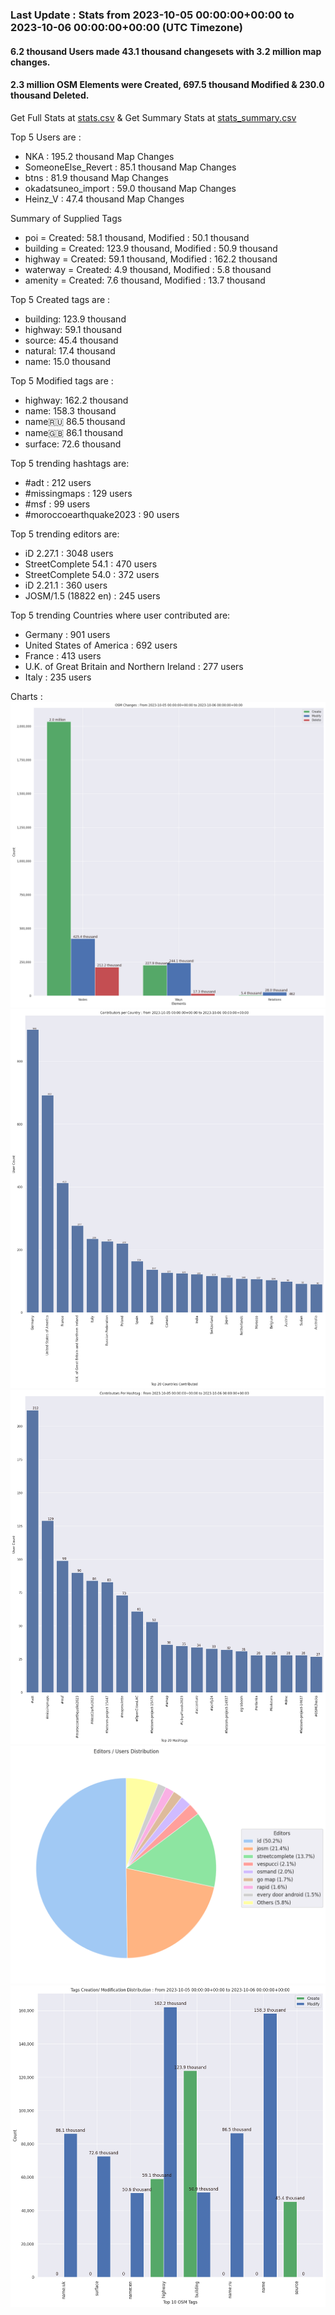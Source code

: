 ### Last Update : Stats from 2023-10-05 00:00:00+00:00 to 2023-10-06 00:00:00+00:00 (UTC Timezone)

#### 6.2 thousand Users made 43.1 thousand changesets with 3.2 million map changes.
#### 2.3 million OSM Elements were Created, 697.5 thousand Modified & 230.0 thousand Deleted.
Get Full Stats at [stats.csv](/stats/Global/Daily/stats.csv)
 & Get Summary Stats at [stats_summary.csv](/stats/Global/Daily/stats_summary.csv)

Top 5 Users are : 
- NKA : 195.2 thousand Map Changes
- SomeoneElse_Revert : 85.1 thousand Map Changes
- btns : 81.9 thousand Map Changes
- okadatsuneo_import : 59.0 thousand Map Changes
- Heinz_V : 47.4 thousand Map Changes

Summary of Supplied Tags
- poi = Created: 58.1 thousand, Modified : 50.1 thousand
- building = Created: 123.9 thousand, Modified : 50.9 thousand
- highway = Created: 59.1 thousand, Modified : 162.2 thousand
- waterway = Created: 4.9 thousand, Modified : 5.8 thousand
- amenity = Created: 7.6 thousand, Modified : 13.7 thousand


Top 5 Created tags are :
- building: 123.9 thousand
- highway: 59.1 thousand
- source: 45.4 thousand
- natural: 17.4 thousand
- name: 15.0 thousand


Top 5 Modified tags are :
- highway: 162.2 thousand
- name: 158.3 thousand
- name:ru: 86.5 thousand
- name:uk: 86.1 thousand
- surface: 72.6 thousand


Top 5 trending hashtags are:
- #adt : 212 users
- #missingmaps : 129 users
- #msf : 99 users
- #moroccoearthquake2023 : 90 users


Top 5 trending editors are:
- iD 2.27.1 : 3048 users
- StreetComplete 54.1 : 470 users
- StreetComplete 54.0 : 372 users
- iD 2.21.1 : 360 users
- JOSM/1.5 (18822 en) : 245 users


Top 5 trending Countries where user contributed are:
- Germany : 901 users
- United States of America : 692 users
- France : 413 users
- U.K. of Great Britain and Northern Ireland : 277 users
- Italy : 235 users


 Charts : 
![Alt text](./stats_osm_changes.png) 
![Alt text](./stats_users_per_country.png) 
![Alt text](./stats_users_per_hashtag.png) 
![Alt text](./stats_editors_pie_chart.png) 
![Alt text](./stats_tags.png) 
